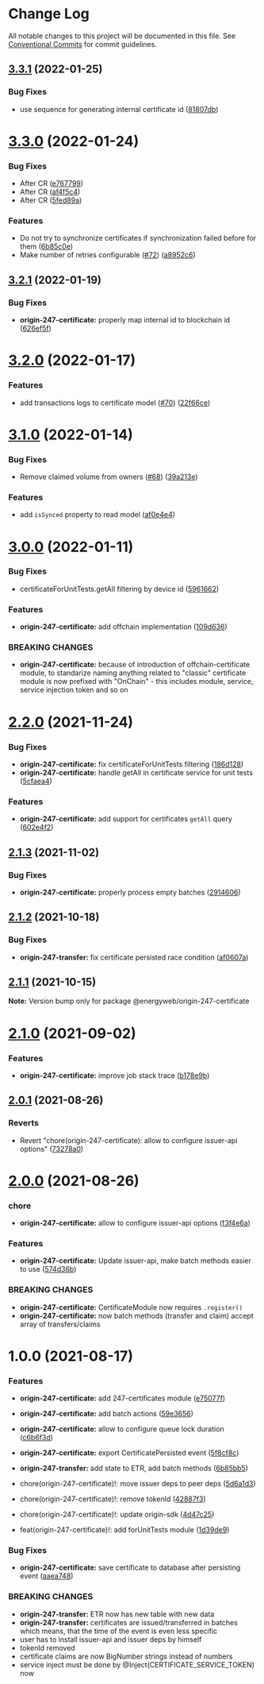 # Change Log

All notable changes to this project will be documented in this file.
See [Conventional Commits](https://conventionalcommits.org) for commit guidelines.

## [3.3.1](https://github.com/energywebfoundation/origin-247-sdk/compare/@energyweb/origin-247-certificate@3.3.0...@energyweb/origin-247-certificate@3.3.1) (2022-01-25)


### Bug Fixes

* use sequence for generating internal certificate id ([81807db](https://github.com/energywebfoundation/origin-247-sdk/commit/81807dbe938b294e819cb34b9fdf032acbc42a0b))





# [3.3.0](https://github.com/energywebfoundation/origin-247-sdk/compare/@energyweb/origin-247-certificate@3.2.1...@energyweb/origin-247-certificate@3.3.0) (2022-01-24)


### Bug Fixes

* After CR ([e767799](https://github.com/energywebfoundation/origin-247-sdk/commit/e767799e9ea6d77a6d48bc6ce0f754faeaafacc1))
* After CR ([af4f5c4](https://github.com/energywebfoundation/origin-247-sdk/commit/af4f5c4bfb59dfa86e945059cc64375474b9e0c0))
* After CR ([5fed89a](https://github.com/energywebfoundation/origin-247-sdk/commit/5fed89a136220129627195399fbaedf5308c246d))


### Features

* Do not try to synchronize certificates if synchronization failed before for them ([6b85c0e](https://github.com/energywebfoundation/origin-247-sdk/commit/6b85c0e71856637f11020b0b1a1ad535eb099801))
* Make number of retries configurable ([#72](https://github.com/energywebfoundation/origin-247-sdk/issues/72)) ([a8952c6](https://github.com/energywebfoundation/origin-247-sdk/commit/a8952c67d78e31ece571347d8c170699cf5c458f))





## [3.2.1](https://github.com/energywebfoundation/origin-247-sdk/compare/@energyweb/origin-247-certificate@3.2.0...@energyweb/origin-247-certificate@3.2.1) (2022-01-19)


### Bug Fixes

* **origin-247-certificate:** properly map internal id to blockchain id ([626ef5f](https://github.com/energywebfoundation/origin-247-sdk/commit/626ef5f5c798143bf431404ab815b2c981a42fe0))





# [3.2.0](https://github.com/energywebfoundation/origin-247-sdk/compare/@energyweb/origin-247-certificate@3.1.0...@energyweb/origin-247-certificate@3.2.0) (2022-01-17)


### Features

* add transactions logs to certificate model ([#70](https://github.com/energywebfoundation/origin-247-sdk/issues/70)) ([22f66ce](https://github.com/energywebfoundation/origin-247-sdk/commit/22f66ce827f71b809e7e92923ae1f8705dd2df6e))





# [3.1.0](https://github.com/energywebfoundation/origin-247-sdk/compare/@energyweb/origin-247-certificate@3.0.0...@energyweb/origin-247-certificate@3.1.0) (2022-01-14)


### Bug Fixes

* Remove claimed volume from owners ([#68](https://github.com/energywebfoundation/origin-247-sdk/issues/68)) ([39a213e](https://github.com/energywebfoundation/origin-247-sdk/commit/39a213e0b4bcb9311b1c5dae0b1982122dc0385b))


### Features

* add `isSynced` property to read model ([af0e4e4](https://github.com/energywebfoundation/origin-247-sdk/commit/af0e4e43e548e318570add1eec7f1a01bcb53bcf))





# [3.0.0](https://github.com/energywebfoundation/origin-247-sdk/compare/@energyweb/origin-247-certificate@2.2.0...@energyweb/origin-247-certificate@3.0.0) (2022-01-11)


### Bug Fixes

* certificateForUnitTests.getAll filtering by device id ([5961662](https://github.com/energywebfoundation/origin-247-sdk/commit/596166280d899bc5f2fb5253d15429799071f489))


### Features

* **origin-247-certificate:** add offchain implementation ([109d636](https://github.com/energywebfoundation/origin-247-sdk/commit/109d63658684285e61f046998b31f146a59c5c1e))


### BREAKING CHANGES

* **origin-247-certificate:** because of introduction of offchain-certificate module,
to standarize naming anything related to "classic" certificate module is now prefixed with
"OnChain" - this includes module, service, service injection token and so on





# [2.2.0](https://github.com/energywebfoundation/origin-247-sdk/compare/@energyweb/origin-247-certificate@2.1.3...@energyweb/origin-247-certificate@2.2.0) (2021-11-24)


### Bug Fixes

* **origin-247-certificate:** fix certificateForUnitTests filtering ([186d128](https://github.com/energywebfoundation/origin-247-sdk/commit/186d1282c951af9ec678e4ea178146893837f63d))
* **origin-247-certificate:** handle getAll in certificate service for unit tests ([5cfaea4](https://github.com/energywebfoundation/origin-247-sdk/commit/5cfaea45155242ddef32fd196c49355265658a2c))


### Features

* **origin-247-certificate:** add support for certificates `getAll` query ([602e4f2](https://github.com/energywebfoundation/origin-247-sdk/commit/602e4f257b2af610cf56263b55cc43090085d7e3))





## [2.1.3](https://github.com/energywebfoundation/origin-247-sdk/compare/@energyweb/origin-247-certificate@2.1.2...@energyweb/origin-247-certificate@2.1.3) (2021-11-02)


### Bug Fixes

* **origin-247-certificate:** properly process empty batches ([2914606](https://github.com/energywebfoundation/origin-247-sdk/commit/29146062fcd3d88cd8c2482e0a73a9ebb107ab73))





## [2.1.2](https://github.com/energywebfoundation/origin-247-sdk/compare/@energyweb/origin-247-certificate@2.1.1...@energyweb/origin-247-certificate@2.1.2) (2021-10-18)


### Bug Fixes

* **origin-247-transfer:** fix certificate persisted race condition ([af0607a](https://github.com/energywebfoundation/origin-247-sdk/commit/af0607a608a997f0430a05a87ef7ed5795a81b42))





## [2.1.1](https://github.com/energywebfoundation/origin-247-sdk/compare/@energyweb/origin-247-certificate@2.1.0...@energyweb/origin-247-certificate@2.1.1) (2021-10-15)

**Note:** Version bump only for package @energyweb/origin-247-certificate





# [2.1.0](https://github.com/energywebfoundation/origin-247-sdk/compare/@energyweb/origin-247-certificate@2.0.1...@energyweb/origin-247-certificate@2.1.0) (2021-09-02)


### Features

* **origin-247-certificate:** improve job stack trace ([b178e9b](https://github.com/energywebfoundation/origin-247-sdk/commit/b178e9b70556b4d65a1e2ab5b6e6d12becbde590))





## [2.0.1](https://github.com/energywebfoundation/origin-247-sdk/compare/@energyweb/origin-247-certificate@2.0.0...@energyweb/origin-247-certificate@2.0.1) (2021-08-26)


### Reverts

* Revert "chore(origin-247-certificate): allow to configure issuer-api options" ([73278a0](https://github.com/energywebfoundation/origin-247-sdk/commit/73278a0aa390a8d4afb9e024125ead7edcc9e9a2))





# [2.0.0](https://github.com/energywebfoundation/origin-247-sdk/compare/@energyweb/origin-247-certificate@1.0.0...@energyweb/origin-247-certificate@2.0.0) (2021-08-26)


### chore

* **origin-247-certificate:** allow to configure issuer-api options ([f3f4e6a](https://github.com/energywebfoundation/origin-247-sdk/commit/f3f4e6a87b6449ca23f6ec3b16c250d6fda898f5))


### Features

* **origin-247-certificate:** Update issuer-api, make batch methods easier to use ([574d36b](https://github.com/energywebfoundation/origin-247-sdk/commit/574d36b20173db89e774768ee1546b7aa7bfe49f))


### BREAKING CHANGES

* **origin-247-certificate:** CertificateModule now requires `.register()`
* **origin-247-certificate:** now batch methods (transfer and claim) accept array of transfers/claims





# 1.0.0 (2021-08-17)


### Features

* **origin-247-certificate:** add 247-certificates module ([e75077f](https://github.com/energywebfoundation/origin-247-sdk/commit/e75077fd2ebc16a9f4d4895e95650081628fcd47))
* **origin-247-certificate:** add batch actions ([59e3656](https://github.com/energywebfoundation/origin-247-sdk/commit/59e36565fc9e7d2c20ad7bef7c29d90c8aec6ae7))
* **origin-247-certificate:** allow to configure queue lock duration ([c6b6f3d](https://github.com/energywebfoundation/origin-247-sdk/commit/c6b6f3d93540da86b9528eca61e5d7009d071221))
* **origin-247-certificate:** export CertificatePersisted event ([5f8cf8c](https://github.com/energywebfoundation/origin-247-sdk/commit/5f8cf8ce6729e335891e159e1c616d8f6af48d8c))
* **origin-247-transfer:** add state to ETR, add batch methods ([6b85bb5](https://github.com/energywebfoundation/origin-247-sdk/commit/6b85bb585a56e556bf5743c2d400fae974fd9c69))


* chore(origin-247-certificate)!: move issuer deps to peer deps ([5d6a1d3](https://github.com/energywebfoundation/origin-247-sdk/commit/5d6a1d37993087393ef7783dda30dc2bc1d31f04))
* chore(origin-247-certificate)!: remove tokenId ([42887f3](https://github.com/energywebfoundation/origin-247-sdk/commit/42887f33944bbf7f01d4cca0203d995b111c7344))
* chore(origin-247-certificate)!: update origin-sdk ([4d47c25](https://github.com/energywebfoundation/origin-247-sdk/commit/4d47c2569a6cb50e731f7ff649ebe2054dfc3d90))
* feat(origin-247-certificate)!: add forUnitTests module ([1d39de9](https://github.com/energywebfoundation/origin-247-sdk/commit/1d39de9a483d53ef0096c688588f49cb4e91d7c2))


### Bug Fixes

* **origin-247-certificate:** save certificate to database after persisting event ([aaea748](https://github.com/energywebfoundation/origin-247-sdk/commit/aaea748cc3f07f49febfc670928ceabcc08c3af1))


### BREAKING CHANGES

* **origin-247-transfer:** ETR now has new table with new data
* **origin-247-transfer:** certificates are issued/transferred in batches which means, that the time of the event is even less specific
* user has to install issuer-api and issuer deps by himself
* tokenId removed
* certificate claims are now BigNumber strings instead of numbers
* service inject must be done by @Inject(CERTIFICATE_SERVICE_TOKEN) now
